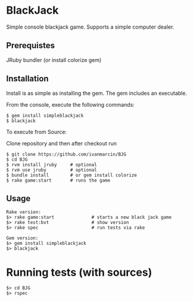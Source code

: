 BlackJack
===

Simple console blackjack game.
Supports a simple computer dealer.

## Prerequistes
JRuby
bundler (or install colorize gem)

## Installation

Install is as simple as installing the gem. 
The gem includes an executable.

From the console, execute the following commands:

    $ gem install simpleblackjack
    $ blackjack

To execute from Source:

Clone repository and then after checkout run
    
    $ git clone https://github.com/ivanmarcin/BJG
    $ cd BJG
    $ rvm install jruby     # optional
    $ rvm use jruby         # optional
    $ bundle install        # or gem install colorize
    $ rake game:start       # runs the game

## Usage

    Rake version:
    $> rake game:start              # starts a new black jack game
    $> rake test:bvt                # show version
    $> rake spec                    # run tests via rake

    Gem version:
    $> gem install simpleblackjack
    $> blackjack

# Running tests (with sources)
    $> cd BJG
    $> rspec
